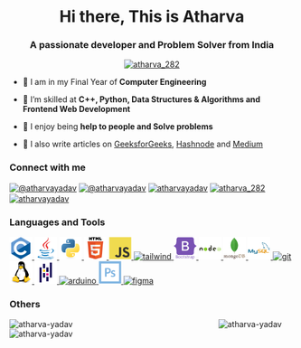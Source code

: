 <h1 align="center">Hi there, This is Atharva</h1>
<h3 align="center">A passionate developer and Problem Solver from India</h3>


<p align="center"> <a href="https://twitter.com/atharva_282" target="blank"><img src="https://img.shields.io/twitter/follow/atharva_282?logo=twitter&style=for-the-badge" alt="atharva_282" /></a> </p>

<!-- ![ Follow](https://img.shields.io/twitter/follow/user_282?color=orange&label=Follow%20Atharva&style=flat-square) -->

- 🔭 I am in my Final Year of **Computer Engineering**

- 🌱 I’m skilled at **C++, Python, Data Structures & Algorithms and Frontend Web Development**

- 🤝 I enjoy being **help to people and Solve problems**

- 📝 I also write articles on [GeeksforGeeks](https://www.geeksforgeeks.org/), [Hashnode](https://atharvayadav.hashnode.dev/) and [Medium](https://atharvayadav.medium.com/)

<!-- ### Blogs posts -->

<!-- BLOG-POST-LIST:START -->
<!-- BLOG-POST-LIST:END -->

<h3 align="left">Connect with me</h3>
<p align="left">

<a href="https://medium.com/@atharvayadav" target="blank"><img align="center" src="https://raw.githubusercontent.com/rahuldkjain/github-profile-readme-generator/master/src/images/icons/Social/medium.svg" alt="@atharvayadav" height="30" width="40" /></a>
<a href="https://hashnode.com/@atharvayadav" target="blank"><img align="center" src="https://raw.githubusercontent.com/rahuldkjain/github-profile-readme-generator/master/src/images/icons/Social/hashnode.svg" alt="@atharvayadav" height="30" width="40" /></a>
<a href="https://dev.to/atharvayadav" target="blank"><img align="center" src="https://raw.githubusercontent.com/rahuldkjain/github-profile-readme-generator/master/src/images/icons/Social/devto.svg" alt="atharvayadav" height="30" width="40" /></a>
<a href="https://twitter.com/atharva_282" target="blank"><img align="center" src="https://raw.githubusercontent.com/rahuldkjain/github-profile-readme-generator/master/src/images/icons/Social/twitter.svg" alt="atharva_282" height="30" width="40" /></a>
<a href="https://linkedin.com/in/atharvayadav" target="blank"><img align="center" src="https://raw.githubusercontent.com/rahuldkjain/github-profile-readme-generator/master/src/images/icons/Social/linked-in-alt.svg" alt="atharvayadav" height="30" width="40" /></a>
</p>

<h3 align="left">Languages and Tools</h3>
<p align="left">
<a href="https://www.cprogramming.com/" target="_blank" rel="noreferrer"> <img src="https://raw.githubusercontent.com/devicons/devicon/master/icons/c/c-original.svg" alt="c" width="40" height="40"/> </a>
<a href="https://www.java.com" target="_blank" rel="noreferrer"> <img src="https://raw.githubusercontent.com/devicons/devicon/master/icons/java/java-original.svg" alt="java" width="40" height="40"/> </a>
<a href="https://www.python.org" target="_blank" rel="noreferrer"> <img src="https://raw.githubusercontent.com/devicons/devicon/master/icons/python/python-original.svg" alt="python" width="40" height="40"/> </a>
<a href="https://www.w3.org/html/" target="_blank" rel="noreferrer"> <img src="https://raw.githubusercontent.com/devicons/devicon/master/icons/html5/html5-original-wordmark.svg" alt="html5" width="40" height="40"/> </a>
<a href="https://developer.mozilla.org/en-US/docs/Web/JavaScript" target="_blank" rel="noreferrer"> <img src="https://raw.githubusercontent.com/devicons/devicon/master/icons/javascript/javascript-original.svg" alt="javascript" width="40" height="40"/> </a>
<a href="https://tailwindcss.com/" target="_blank" rel="noreferrer"> <img src="https://www.vectorlogo.zone/logos/tailwindcss/tailwindcss-icon.svg" alt="tailwind" width="40" height="40"/> </a> 
<a href="https://getbootstrap.com" target="_blank" rel="noreferrer"> <img src="https://raw.githubusercontent.com/devicons/devicon/master/icons/bootstrap/bootstrap-plain-wordmark.svg" alt="bootstrap" width="40" height="40"/> </a>
</a> <a href="https://nodejs.org" target="_blank" rel="noreferrer"> <img src="https://raw.githubusercontent.com/devicons/devicon/master/icons/nodejs/nodejs-original-wordmark.svg" alt="nodejs" width="40" height="40"/> </a>
<a href="https://www.mongodb.com/" target="_blank" rel="noreferrer"> <img src="https://raw.githubusercontent.com/devicons/devicon/master/icons/mongodb/mongodb-original-wordmark.svg" alt="mongodb" width="40" height="40"/> </a>
<a href="https://www.mysql.com/" target="_blank" rel="noreferrer"> <img src="https://raw.githubusercontent.com/devicons/devicon/master/icons/mysql/mysql-original-wordmark.svg" alt="mysql" width="40" height="40"/>
<a href="https://git-scm.com/" target="_blank" rel="noreferrer"> <img src="https://www.vectorlogo.zone/logos/git-scm/git-scm-icon.svg" alt="git" width="40" height="40"/> </a>
<a href="https://www.linux.org/" target="_blank" rel="noreferrer"> <img src="https://raw.githubusercontent.com/devicons/devicon/master/icons/linux/linux-original.svg" alt="linux" width="40" height="40"/> </a>
<a href="https://pandas.pydata.org/" target="_blank" rel="noreferrer"> <img src="https://raw.githubusercontent.com/devicons/devicon/2ae2a900d2f041da66e950e4d48052658d850630/icons/pandas/pandas-original.svg" alt="pandas" width="40" height="40"/> </a>
<a href="https://www.arduino.cc/" target="_blank" rel="noreferrer"> <img src="https://cdn.worldvectorlogo.com/logos/arduino-1.svg" alt="arduino" width="40" height="40"/> </a>
<a href="https://www.photoshop.com/en" target="_blank" rel="noreferrer"> <img src="https://raw.githubusercontent.com/devicons/devicon/master/icons/photoshop/photoshop-line.svg" alt="photoshop" width="40" height="40"/> </a>
<a href="https://www.figma.com/" target="_blank" rel="noreferrer"> <img src="https://www.vectorlogo.zone/logos/figma/figma-icon.svg" alt="figma" width="40" height="40"/> </a>

</p> 

<h3 align="left">Others</h3>
<p><img align="left" float="left" width="370" src="https://github-readme-stats.vercel.app/api?username=atharva-yadav&show_icons=true&locale=en" alt="atharva-yadav" /></p>
<p><img align="left" float="right" width="370" src="https://github-readme-streak-stats.herokuapp.com/?user=atharva-yadav&" alt="atharva-yadav" /></p>

<p align="left"> <img src="https://komarev.com/ghpvc/?username=atharva-yadav&label=Profile%20views&color=0e75b6&style=flat" alt="atharva-yadav" /> </p>
